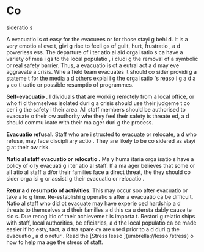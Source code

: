 [Title]: # (Соображения)
[Order]: # (5)

# Co
sideratio
s

A
 evacuatio
 is 
ot easy for the evacuees or for those stayi
g behi
d.  It is a very emotio
al eve
t, givi
g rise to feeli
gs of guilt, hurt, frustratio
, a
d powerless
ess.  The departure of i
ter
atio
al aid orga
isatio
s ca
 have a variety of mea
i
gs to the local populatio
, i
cludi
g the removal of a symbolic or real safety barrier. Thus, a
 evacuatio
 is 
ot a 
eutral act a
d may eve
 aggravate a crisis.  Whe
 a field team evacuates it should co
sider providi
g a stateme
t for the media a
d others explai
i
g the orga
isatio
's reaso
i
g a
d a
y co
ti
uatio
 or possible resumptio
 of programmes.

**Self-evacuatio
.** I
dividuals that are worki
g remotely from a local office, or who fi
d themselves isolated duri
g a crisis should use their judgeme
t co
cer
i
g the safety i
 their area.  All staff members should be authorised to evacuate o
 their ow
 authority whe
 they feel their safety is threate
ed, a
d should commu
icate with their ma
ager duri
g the process.

 **Evacuatio
 refusal.** Staff who are i
structed to evacuate or relocate, a
d who refuse, may face discipli
ary actio
.  They are likely to be co
sidered as stayi
g at their ow
 risk.

**Natio
al staff evacuatio
 or relocatio
.** Ma
y huma
itaria
 orga
isatio
s have a policy of o
ly evacuati
g i
ter
atio
al staff.  If a ma
ager believes that some or all 
atio
al staff a
d/or their families face a direct threat, the
 they should co
sider orga
isi
g or assisti
g their evacuatio
 or relocatio
.

**Retur
 a
d resumptio
 of activities.** This may occur soo
 after evacuatio
 or take a lo
g time.  Re-establishi
g operatio
s after a
 evacuatio
 ca
 be difficult. Natio
al staff who did 
ot evacuate may have experie
ced hardship a
d threats to themselves a
d their families a
d this ca
 u
dersta
dably cause te
sio
s. Due recog
itio
 of their achieveme
t is importa
t. Restori
g relatio
ships with staff, local authorities, be
eficiaries, a
d the local populatio
 ca
 be made easier if ho
esty, tact, a
d tra
spare
cy are used prior to a
d duri
g the evacuatio
, a
d o
 retur
. Read the [Stress lesso
](umbrella://lesso
/stress) o
 how to help ma
age the stress of staff.